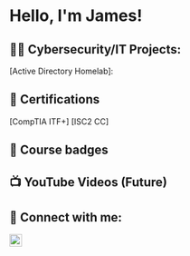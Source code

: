 <h1>Hello, I'm James! </h1>

<h2>👨‍💻 Cybersecurity/IT Projects:</h2>
[Active Directory Homelab]:

<h2>📄 Certifications </h2>
[CompTIA ITF+]
[ISC2 CC]

<h2> 🥇 Course badges </h2>
  



<h2>📺 YouTube Videos (Future)</h2>


<h2> 🤳 Connect with me:</h2>


[<img align="left" alt="JamesH11 | LinkedIn" width="22px" src="https://cdn.jsdelivr.net/npm/simple-icons@v3/icons/linkedin.svg"/>][linkedin]


[linkedin]: www.linkedin.com/in/james-helman-9439ab231

<!--
**JamesH11** is a ✨ _special_ ✨ repository because its `README.md` (this file) appears on your GitHub profile.

Here are some ideas to get you started:

- 🔭 I’m currently working on ...
- 🌱 I’m currently learning ...
- 👯 I’m looking to collaborate on ...
- 🤔 I’m looking for help with ...
- 💬 Ask me about ...
- 📫 How to reach me: ...
- 😄 Pronouns: ...
- ⚡ Fun fact: ...
-->
